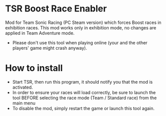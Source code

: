# TSR Boost Race Enabler
Mod for Team Sonic Racing (PC Steam version) which forces Boost races in exhibition races.
This mod works only in exhibition mode, no changes are applied in Team Adventure mode.

- Please don't use this tool when playing online (your and the other players' game might crash anyway).

# How to install
* Start TSR, then run this program, it should notify you that the mod is activated.
* In order to ensure your races will load correctly, be sure to launch the tool BEFORE selecting the race mode (Team / Standard race) from the main menu
* To disable the mod, simply restart the game or launch this tool again.

